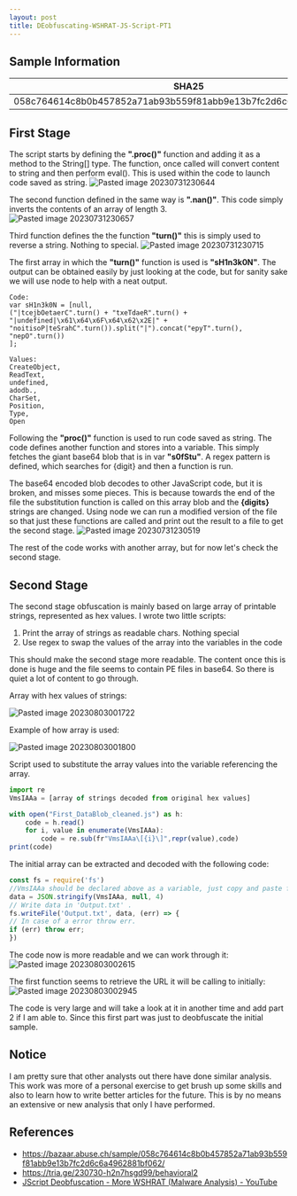 ```yaml
---
layout: post
title: DEobfuscating-WSHRAT-JS-Script-PT1
---
```


## Sample Information

| SHA25 | SHA1 | MD5|
|---------|-------|------|
|058c764614c8b0b457852a71ab93b559f81abb9e13b7fc2d6c6a4962881bf062 | 550faad818bb76d01333f0469ea6e715feaef2f0 | a4e4a7b64b91de9bf076b0581e0604b9
 
## First Stage

The script starts by defining the **".proc()"** function and adding it as a method to the String[] type.
The function, once called will convert content to string and then perform eval().
This is used within the code to launch code saved as string.
![Pasted image 20230731230644](https://github.com/VenzoV/venzov.github.io/assets/107503502/2b03fab8-d709-498e-a51b-a99b3b8fb92a)

The second function defined in the same way is **".nan()"**. This code simply inverts the contents of an array of length 3.
![Pasted image 20230731230657](https://github.com/VenzoV/venzov.github.io/assets/107503502/7dfb461e-4e36-4b02-9e0d-5ceb653b3426)

Third function defines the the function **"turn()"** this is simply used to reverse a string. Nothing to special.
![Pasted image 20230731230715](https://github.com/VenzoV/venzov.github.io/assets/107503502/fbb15290-5192-4dfc-afef-944611701602)

The first array in which the **"turn()"** function is used is **"sH1n3k0N"**. The output can be obtained easily by just looking at the code, but for sanity sake we will use node to help with a neat output.

``` 
Code:
var sH1n3k0N = [null,
("|tcejbOetaerC".turn() + "txeTdaeR".turn() + "|undefined|\x61\x64\x6F\x64\x62\x2E|" + "noitisoP|teSrahC".turn()).split("|").concat("epyT".turn(), "nepO".turn())
];

Values:
CreateObject,
ReadText,
undefined,
adodb.,
CharSet,
Position,
Type,
Open
 ```


Following the **"proc()"** function is used to run code saved as string. 
The code defines another function and stores into a variable.
This simply fetches the giant base64 blob that is in var **"s0fStu"**. 
A regex pattern is defined, which searches for {digit} and then a function is run.

The base64 encoded blob decodes to other JavaScript code, but it is broken, and misses some pieces. This is because towards the end of the file the substitution function is called on this array blob and the **{digits}** strings are changed.
Using node we can run a modified version of the file so that just these functions are called and print out the result to a file to get the second stage.
![Pasted image 20230731230519](https://github.com/VenzoV/venzov.github.io/assets/107503502/38f3234d-5ad8-435f-be26-8528fd59c878)

The rest of the code works with another array, but for now let's check the second stage.
## Second Stage

The second stage obfuscation is mainly based on large array of printable strings, represented as hex values. 
I wrote two little scripts:
1. Print the array of strings as readable chars. Nothing special
2. Use regex to swap the values of the array into the variables in the code

This should make the second stage more readable.
The content once this is done is huge and the file seems to contain PE files in base64. 
So there is quiet a lot of content to go through.

Array with hex values of strings:

![Pasted image 20230803001722](https://github.com/VenzoV/venzov.github.io/assets/107503502/835a000c-6edf-4d3a-83ff-38c97f7628ec)

Example of how array is used:

![Pasted image 20230803001800](https://github.com/VenzoV/venzov.github.io/assets/107503502/32c1bfc8-910b-4a7d-8f00-f162bc4cc51a)

Script used to substitute the array values into the variable referencing the array.

```js
import re
VmsIAAa = [array of strings decoded from original hex values]

with open("First_DataBlob_cleaned.js") as h:
	code = h.read()
	for i, value in enumerate(VmsIAAa):
		code = re.sub(fr"VmsIAAa\[{i}\]",repr(value),code)
print(code)
 ```

The initial array can be extracted and decoded with the following code:

```js
const fs = require('fs')
//VmsIAAa should be declared above as a variable, just copy and paste from the original script
data = JSON.stringify(VmsIAAa, null, 4)
// Write data in 'Output.txt' .
fs.writeFile('Output.txt', data, (err) => {
// In case of a error throw err.
if (err) throw err;
})
 ```

The code now is more readable and we can work through it:
![Pasted image 20230803002615](https://github.com/VenzoV/venzov.github.io/assets/107503502/47c7404f-3f2e-49a9-b4c9-fccbdf7df4cc)

The first function seems to retrieve the URL it will be calling to initially:
![Pasted image 20230803002945](https://github.com/VenzoV/venzov.github.io/assets/107503502/aaea85a6-8322-4e03-8901-fa561c88827a)

The code is very large and will take a look at it in another time and add part 2 if I am able to.
Since this first part was just to deobfuscate the initial sample.


## Notice

I am pretty sure that other analysts out there have done similar analysis. 
This work was more of a personal exercise to get brush up some skills and also to learn how to write better articles for the future.
This is by no means an extensive or new analysis that only I have performed. 

## References 

* https://bazaar.abuse.ch/sample/058c764614c8b0b457852a71ab93b559f81abb9e13b7fc2d6c6a4962881bf062/
* https://tria.ge/230730-h2n7hsgd99/behavioral2
* [JScript Deobfuscation - More WSHRAT (Malware Analysis) - YouTube](https://www.youtube.com/watch?v=XDAiS6KBDOs)
